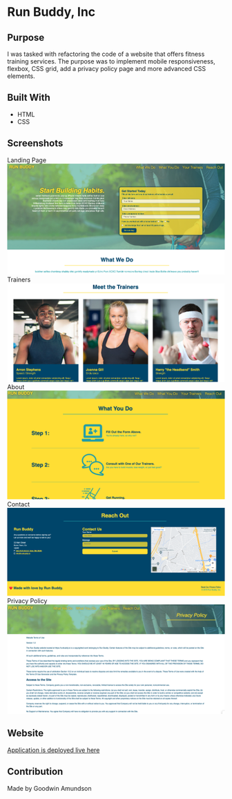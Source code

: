 # Run Buddy, Inc

## Purpose
I was tasked with refactoring the code of a website that offers fitness training services. The purpose was to implement mobile responsiveness, flexbox, CSS grid, add a privacy policy page and more advanced CSS elements.

## Built With
* HTML
* CSS

## Screenshots
Landing Page
<img src= "./assets/images/screenshot1.png" />
Trainers
<img src= "./assets/images/screenshot2.png" />
About
<img src= "./assets/images/screenshot3.png" />
Contact
<img src= "./assets/images/screenshot4.png" />
Privacy Policy
<img src= "./assets/images/screenshot5.png" />




## Website
[Application is deployed live here](https://goodwinamundson.github.io/run-buddy/)

## Contribution
Made by Goodwin Amundson

### 
